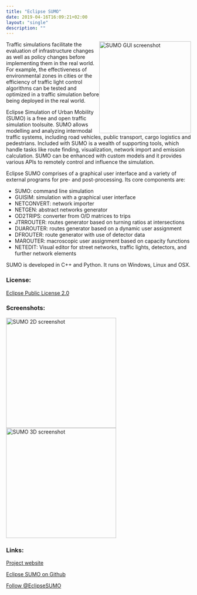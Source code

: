 ```yaml
---
title: "Eclipse SUMO"
date: 2019-04-16T16:09:21+02:00
layout: "single"
description: ""
---
```

<p><img src="../../images/screenshots/SUMO-GUI.jpg" alt="SUMO GUI screenshot" width=250px style="pointer-events:none;float:right;">Traffic simulations facilitate the evaluation of infrastructure changes as well as policy changes before implementing them in the real world. For example, the effectiveness of environmental zones in cities or the efficiency of traffic light control algorithms can be tested and optimized in a traffic simulation before being deployed in the real world.</p>
<p>Eclipse Simulation of Urban Mobility (SUMO) is a free and open traffic simulation toolsuite. SUMO allows modelling and analyzing intermodal traffic systems, including road vehicles, public transport, cargo logistics and pedestrians. Included with SUMO is a wealth of supporting tools, which handle tasks like route finding, visualization, network import and emission calculation. SUMO can be enhanced with custom models and it provides various APIs to remotely control and influence the simulation.</p>
	
Eclipse SUMO comprises of a graphical user interface and a variety of external programs for pre- and post-processing. Its core components are:

* SUMO: command line simulation
* GUISIM: simulation with a graphical user interface
* NETCONVERT: network importer
* NETGEN: abstract networks generator
* OD2TRIPS: converter from O/D matrices to trips
* JTRROUTER: routes generator based on turning ratios at intersections
* DUAROUTER: routes generator based on a dynamic user assignment
* DFROUTER: route generator with use of detector data
* MAROUTER: macroscopic user assignment based on capacity functions
* NETEDIT: Visual editor for street networks, traffic lights, detectors, and further network elements

SUMO is developed in C++ and Python. It runs on Windows, Linux and OSX.

### License:

<a href="https://projects.eclipse.org/license/epl-2.0">Eclipse Public License 2.0</a>

### Screenshots:

<img src="../../images/screenshots/SUMO-2D.png" alt="SUMO 2D screenshot" width=300px style="pointer-events:none;">

<img src="../../images/screenshots/SUMO-3D.png" alt="SUMO 3D screenshot" width=300px style="pointer-events:none;">


### Links:
<a href="https://eclipse.org/sumo">Project website</a>

<a href="https://github.com/eclipse/sumo">Eclipse SUMO on Github</a>

<a href="https://twitter.com/EclipseSUMO?ref_src=twsrc%5Etfw" class="twitter-follow-button" data-show-count="false">Follow @EclipseSUMO</a><script async src="https://platform.twitter.com/widgets.js" charset="utf-8"></script>

